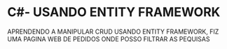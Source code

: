 # C#- USANDO ENTITY FRAMEWORK 
 APRENDENDO A MANIPULAR CRUD USANDO ENTITY FRAMEWORK, FIZ UMA PAGINA WEB DE PEDIDOS ONDE POSSO FILTRAR AS PEQUISAS
